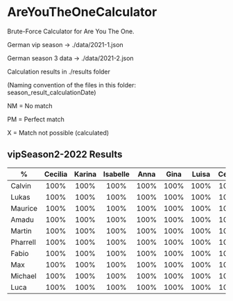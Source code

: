 # AreYouTheOneCalculator
Brute-Force Calculator for Are You The One.

German vip season    -> ./data/2021-1.json

German season 3 data -> ./data/2021-2.json


Calculation results in ./results folder

(Naming convention of the files in this folder: season_result_calculationDate)

NM = No match

PM = Perfect match

X  = Match not possible (calculated)


## vipSeason2-2022 Results

|%         | Cecilia | Karina | Isabelle | Anna | Gina | Luisa | Celina | Ricarda | Zoe | Franziska |
| -------- |:-------:|:------:|:--------:|:----:|:----:|:-----:|:------:|:-------:|:---:|:---------:|
| Calvin   | 100%    | 100%   | 100% | 100% | 100% | 100% | 100% | 100% | 100% | 100% |
| Lukas    | 100%    | 100% | 100% | 100% | 100% | 100% | 100% | 100% | 100% | 100% |
| Maurice  | 100%    | 100% | 100% | 100% | 100% | 100% | 100% | 100% | 100% | 100% |
| Amadu    | 100%    | 100% | 100% | 100% | 100% | 100% | 100% | 100% | 100% | 100% |
| Martin   | 100%    | 100% | 100% | 100% | 100% | 100% | 100% | 100% | 100% | 100% |
| Pharrell | 100%    | 100% | 100% | 100% | 100% | 100% | 100% | 100% | 100% | 100% |
| Fabio    | 100%    | 100% | 100% | 100% | 100% | 100% | 100% | 100% | 100% | 100% |
| Max      | 100%    | 100% | 100% | 100% | 100% | 100% | 100% | 100% | 100% | 100% |
| Michael  | 100%    | 100% | 100% | 100% | 100% | 100% | 100% | 100% | 100% | 100% |
| Luca     | 100%    | 100% | 100% | 100% | 100% | 100% | 100% | 100% | 100% | 100% |